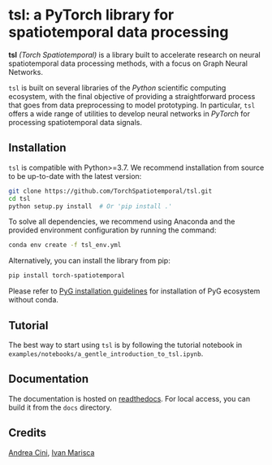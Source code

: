 # tsl: a PyTorch library for spatiotemporal data processing


**tsl** *(Torch Spatiotemporal)* is a library built to accelerate research on neural spatiotemporal data processing 
methods, with a focus on Graph Neural Networks.

`tsl` is built on several libraries of the *Python* scientific computing ecosystem, with the final objective of providing a straightforward process that goes from data preprocessing to model prototyping.
In particular, `tsl` offers a wide range of utilities to develop neural networks in *PyTorch* for processing spatiotemporal data signals.

## Installation

`tsl` is compatible with Python>=3.7. We recommend installation from source to be up-to-date with the latest version:

```bash
git clone https://github.com/TorchSpatiotemporal/tsl.git
cd tsl
python setup.py install  # Or 'pip install .'
```

To solve all dependencies, we recommend using Anaconda and the provided environment configuration by running the command:

```bash
conda env create -f tsl_env.yml
```

Alternatively, you can install the library from pip:

```bash
pip install torch-spatiotemporal
```

Please refer to [PyG installation guidelines](https://pytorch-geometric.readthedocs.io/en/latest/notes/installation.html) for installation of PyG ecosystem without conda.

## Tutorial

The best way to start using `tsl` is by following the tutorial notebook in `examples/notebooks/a_gentle_introduction_to_tsl.ipynb`.

## Documentation

The documentation is hosted on [readthedocs](https://torch-spatiotemporal.readthedocs.io/en/latest/). For local access, you can build it from the `docs` directory.

## Credits

[Andrea Cini](https://andreacini.github.io/), [Ivan Marisca](https://marshka.github.io/)
